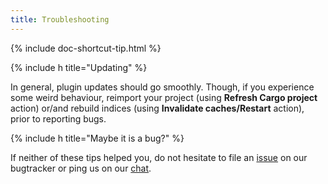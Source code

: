 ```yaml
---
title: Troubleshooting
---
```


{% include doc-shortcut-tip.html %}

{% include h title="Updating" %}

In general, plugin updates should go smoothly. Though, if you experience some weird behaviour,
reimport your project (using **Refresh Cargo project** action) or/and rebuild indices (using
**Invalidate caches/Restart** action), prior to reporting bugs.

{% include h title="Maybe it is a bug?" %}

If neither of these tips helped you, do not hesitate to file an
[issue](https://github.com/intellij-rust/intellij-rust/issues) on our bugtracker
or ping us on our [chat](https://gitter.im/intellij-rust/intellij-rust).
